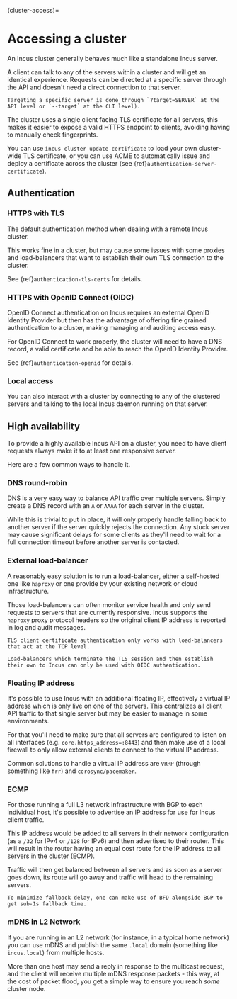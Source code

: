 (cluster-access)=
# Accessing a cluster
An Incus cluster generally behaves much like a standalone Incus server.

A client can talk to any of the servers within a cluster and will get an
identical experience. Requests can be directed at a specific server
through the API and doesn't need a direct connection to that server.

```{note}
Targeting a specific server is done through `?target=SERVER` at the API level or `--target` at the CLI level).
```

The cluster uses a single client facing TLS certificate for all servers,
this makes it easier to expose a valid HTTPS endpoint to clients,
avoiding having to manually check fingerprints.

You can use `incus cluster update-certificate` to load your own
cluster-wide TLS certificate, or you can use ACME to automatically issue
and deploy a certificate across the cluster (see {ref}`authentication-server-certificate`).

## Authentication
### HTTPS with TLS
The default authentication method when dealing with a remote Incus cluster.

This works fine in a cluster, but may cause some issues with some
proxies and load-balancers that want to establish their own TLS
connection to the cluster.

See {ref}`authentication-tls-certs` for details.

### HTTPS with OpenID Connect (OIDC)
OpenID Connect authentication on Incus requires an external OpenID
Identity Provider but then has the advantage of offering fine grained
authentication to a cluster, making managing and auditing access easy.

For OpenID Connect to work properly, the cluster will need to have a DNS
record, a valid certificate and be able to reach the OpenID Identity
Provider.

See {ref}`authentication-openid` for details.

### Local access
You can also interact with a cluster by connecting to any of the
clustered servers and talking to the local Incus daemon running on that
server.

## High availability
To provide a highly available Incus API on a cluster, you need to have
client requests always make it to at least one responsive server.

Here are a few common ways to handle it.

### DNS round-robin
DNS is a very easy way to balance API traffic over multiple servers.
Simply create a DNS record with an `A` or `AAAA` for each server in the cluster.

While this is trivial to put in place, it will only properly handle falling back to another server if the server quickly rejects the connection.
Any stuck server may cause significant delays for some clients as they'll need to wait for a full connection timeout before another server is contacted.

### External load-balancer
A reasonably easy solution is to run a load-balancer, either a self-hosted one like `haproxy` or one provide by your existing network or cloud infrastructure.

Those load-balancers can often monitor service health and only send requests to servers that are currently responsive.
Incus supports the `haproxy` proxy protocol headers so the original client IP address is reported in log and audit messages.

```{note}
TLS client certificate authentication only works with load-balancers that act at the TCP level.

Load-balancers which terminate the TLS session and then establish their own to Incus can only be used with OIDC authentication.
```

### Floating IP address
It's possible to use Incus with an additional floating IP, effectively a virtual IP address which is only live on one of the servers.
This centralizes all client API traffic to that single server but may be easier to manage in some environments.

For that you'll need to make sure that all servers are configured to listen on all interfaces (e.g. `core.https_address=:8443`)
and then make use of a local firewall to only allow external clients to connect to the virtual IP address.

Common solutions to handle a virtual IP address are `VRRP` (through something like `frr`) and `corosync/pacemaker`.

### ECMP
For those running a full L3 network infrastructure with BGP to each individual host, it's possible to advertise an IP address for use for Incus client traffic.

This IP address would be added to all servers in their network configuration (as a `/32` for IPv4 or `/128` for IPv6) and then advertised to their router.
This will result in the router having an equal cost route for the IP address to all servers in the cluster (ECMP).

Traffic will then get balanced between all servers and as soon as a server goes down, its route will go away and traffic will head to the remaining servers.

```{note}
To minimize fallback delay, one can make use of BFD alongside BGP to get sub-1s fallback time.
```

### mDNS in L2 Network
If you are running in an L2 network (for instance, in a typical home network) you can use mDNS
and publish the same `.local` domain (something like `incus.local`) from multiple hosts.

More than one host may send a reply in response to the  multicast request, and the client
will receive multiple mDNS response packets - this way, at the cost of packet flood,
you get a simple way to ensure you reach *some* cluster node.
